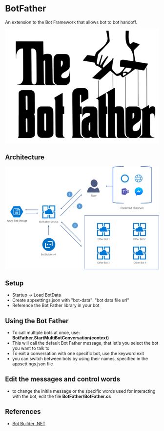 # BotFather
An extension to the Bot Framework that allows bot to bot handoff.

![Bot Father Logo](images/bot-father.png)

## Architecture

![Bot Father Architecture](images/architecture.png)

## Setup

- Startup -> Load BotData
- Create appsettings.json with "bot-data": "bot data file url"
- Reference the Bot Father library in your bot


## Using the Bot Father

- To call multiple bots at once, use: **BotFather.StartMultiBotConversation(context)**
- This will call the default Bot Father message, that let's you select the bot you want to talk to
- To exit a conversation with one specific bot, use the keyword exit
- you can switch between bots by using their names, specified in the appsettings.json file

## Edit the messages and control words

- to change the initila message or the specific words used for interacting with the bot, edit the file **BotFather/BotFather.cs** 

## References

- [Bot Builder .NET](https://github.com/Microsoft/botbuilder-dotnet)
